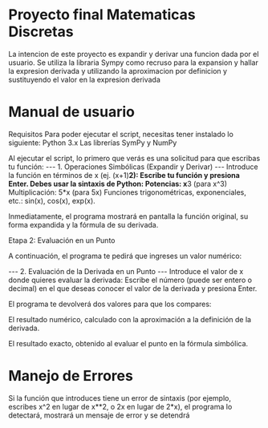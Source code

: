 # Proyecto final Matematicas Discretas 
La intencion de este proyecto es expandir y derivar una funcion dada por el usuario.
Se utiliza la libraria Sympy como recruso para la expansion y hallar la expresion derivada y utilizando la aproximacion por definicion y sustituyendo el valor en la expresion derivada

# Manual de usuario 

Requisitos
Para poder ejecutar el script, necesitas tener instalado lo siguiente:
Python 3.x
Las librerías SymPy y NumPy

Al ejecutar el script, lo primero que verás es una solicitud para que escribas tu función:
--- 1. Operaciones Simbólicas (Expandir y Derivar) ---
Introduce la función en términos de x (ej. (x+1)**2):
Escribe tu función y presiona Enter. Debes usar la sintaxis de Python:
Potencias: x**3 (para x^3)
Multiplicación: 5*x (para 5x)
Funciones trigonométricas, exponenciales, etc.: sin(x), cos(x), exp(x).

Inmediatamente, el programa mostrará en pantalla la función original, su forma expandida y la fórmula de su derivada.

Etapa 2: Evaluación en un Punto

A continuación, el programa te pedirá que ingreses un valor numérico:

--- 2. Evaluación de la Derivada en un Punto ---
Introduce el valor de x donde quieres evaluar la derivada:
Escribe el número (puede ser entero o decimal) en el que deseas conocer el valor de la derivada y presiona Enter.

El programa te devolverá dos valores para que los compares:

El resultado numérico, calculado con la aproximación a la definición de la derivada.

El resultado exacto, obtenido al evaluar el punto en la fórmula simbólica.

# Manejo de Errores
Si la función que introduces tiene un error de sintaxis (por ejemplo, escribes x^2 en lugar de x**2, o 2x en lugar de 2*x), el programa lo detectará, mostrará un mensaje de error y se detendrá
